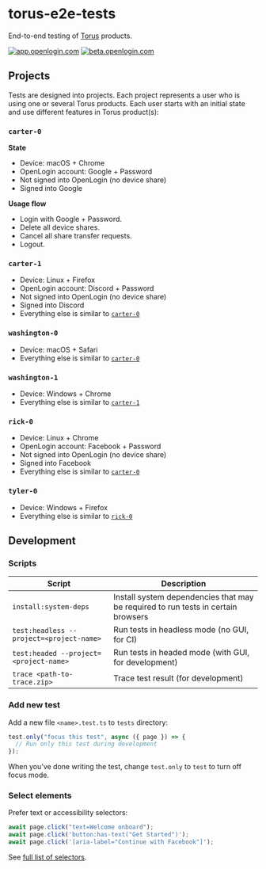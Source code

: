# torus-e2e-tests

End-to-end testing of [Torus] products.

[![app.openlogin.com](https://github.com/torusresearch/torus-e2e-tests/actions/workflows/app.yml/badge.svg)](https://github.com/torusresearch/torus-e2e-tests/actions/workflows/app.yml)
[![beta.openlogin.com](https://github.com/torusresearch/torus-e2e-tests/actions/workflows/beta.yml/badge.svg)](https://github.com/torusresearch/torus-e2e-tests/actions/workflows/beta.yml)

## Projects

Tests are designed into projects. Each project represents a user who is using one or several Torus products.
Each user starts with an initial state and use different features in Torus product(s):

### `carter-0`

**State**

- Device: macOS + Chrome
- OpenLogin account: Google + Password
- Not signed into OpenLogin (no device share)
- Signed into Google

**Usage flow**

- Login with Google + Password.
- Delete all device shares.
- Cancel all share transfer requests.
- Logout.

### `carter-1`

- Device: Linux + Firefox
- OpenLogin account: Discord + Password
- Not signed into OpenLogin (no device share)
- Signed into Discord
- Everything else is similar to [`carter-0`](#carter0)

### `washington-0`

- Device: macOS + Safari
- Everything else is similar to [`carter-0`](#carter0)

### `washington-1`

- Device: Windows + Chrome
- Everything else is similar to [`carter-1`](#carter1)

### `rick-0`

- Device: Linux + Chrome
- OpenLogin account: Facebook + Password
- Not signed into OpenLogin (no device share)
- Signed into Facebook
- Everything else is similar to [`carter-0`](#carter0)

### `tyler-0`

- Device: Windows + Firefox
- Everything else is similar to [`rick-0`](#rick0)

## Development

### Scripts

| Script                                   | Description                                                                       |
| ---------------------------------------- | --------------------------------------------------------------------------------- |
| `install:system-deps`                    | Install system dependencies that may be required to run tests in certain browsers |
| `test:headless --project=<project-name>` | Run tests in headless mode (no GUI, for CI)                                       |
| `test:headed --project=<project-name>`   | Run tests in headed mode (with GUI, for development)                              |
| `trace <path-to-trace.zip>`              | Trace test result (for development)                                               |

### Add new test

Add a new file `<name>.test.ts` to `tests` directory:

```ts
test.only("focus this test", async ({ page }) => {
  // Run only this test during development
});
```

When you've done writing the test, change `test.only` to `test` to turn off focus mode.

### Select elements

Prefer text or accessibility selectors:

```ts
await page.click("text=Welcome onboard");
await page.click('button:has-text("Get Started")');
await page.click('[aria-label="Continue with Facebook"]');
```

See [full list of selectors](https://playwright.dev/docs/selectors/#quick-guide).

<!-- Links -->

[torus]: https://tor.us
